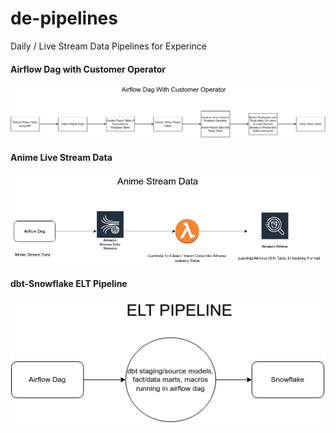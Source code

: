 # de-pipelines
Daily / Live Stream Data Pipelines for Experince


#### Airflow Dag with Customer Operator
![Airflow Customer Operator](photos/custom_operator.png)

#### Anime Live Stream Data
![Live Stream Data](photos/stream.png)

#### dbt-Snowflake ELT Pipeline
![dbt-Snowflake](photos/elt-pipeline.png)
